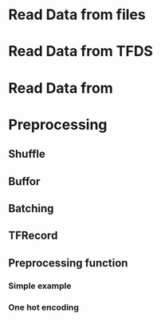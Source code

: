 

# Read Data from files

# Read Data from TFDS

# Read Data from 

# Preprocessing

## Shuffle

## Buffor

## Batching

## TFRecord

## Preprocessing function

### Simple example

### One hot encoding

### 


